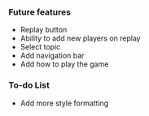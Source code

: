 ### Future features
- Replay button
- Ability to add new players on replay
- Select topic
- Add navigation bar
- Add how to play the game

### To-do List
- Add more style formatting